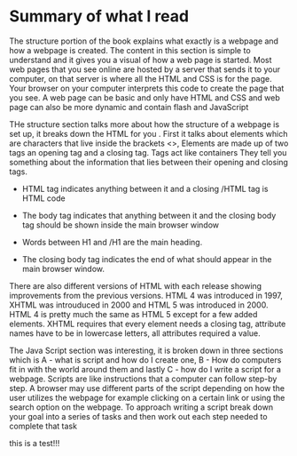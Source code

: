 # Summary of what I read

The structure portion of the book explains what exactly is a webpage and how a webpage is created. The content in this section is simple to understand and it gives you a visual of how a web page is started. Most web pages that you see online are hosted by a server that sends it to your computer, on that server is where all the HTML and CSS is for the page. Your browser on your computer interprets this code to create the page that you see. A web page can be basic and only have HTML and CSS and web page can also be more dynamic and contain flash and JavaScript

THe structure section talks more about how the structure of a webpage is set up, it breaks down the HTML for you . First it talks about elements which are characters that live inside the brackets <>, Elements are made up of two tags an opening tag and a closing tag. Tags act like containers They tell you something about the information that lies between their opening and closing tags.

- HTML tag indicates anything between it and a closing /HTML tag is HTML code

- The body tag indicates that anything between it and the closing body tag should be shown inside the main browser window

- Words between H1 and /H1 are the main heading.

- The closing body tag indicates the end of what should appear in the main browser window.

There are also different versions of HTML with each release showing improvements from the previous versions. HTML 4 was introduced in 1997, XHTML was introuduced in 2000 and HTML 5 was introduced in 2000.  HTML 4 is pretty much the same as HTML 5 except for a few added elements. XHTML requires that every element needs a closing tag, attribute names have to be in lowercase letters, all attributes required a value.

The Java Script section was interesting, it is broken down in three sections which is A - what is script and how do I create one, B - How do computers fit in with the world around them and lastly C - how do I write a script for a webpage. Scripts are like instructions that a computer can follow step-by step. A browser may use different parts of the script depending on how the user utilizes the webpage for example clicking on a certain link or using the search option on the webpage. To approach writing a script break down your goal into a series of tasks and then work out each step needed to complete that task


this is a test!!!